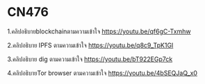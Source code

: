 # CN476

1.คลิปอธิบายblockchainตามความเข้าใจ
<https://youtu.be/qf6gC-Txmhw>

2.คลิปอธิบาย IPFS ตามความเข้าใจ 
<https://youtu.be/q8c9_TpK1GI>

3.คลิปอธิบาย dig ตามความเข้าใจ
<https://youtu.be/bT922EGp7ck>

4.คลิปอธิบายTor browser ตามความเข้าใจ
<https://youtu.be/4bSEQJaQ_x0>
